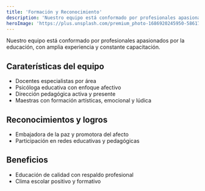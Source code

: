 ```yaml
---
title: 'Formación y Reconocimiento'
description: 'Nuestro equipo está conformado por profesionales apasionados por la educación, con amplia experiencia y constante capacitación.'
heroImage: 'https://plus.unsplash.com/premium_photo-1686920245950-58617c8a602e?q=80&w=1470&auto=format&fit=crop&ixlib=rb-4.1.0&ixid=M3wxMjA3fDB8MHxwaG90by1wYWdlfHx8fGVufDB8fHx8fA%3D%3D'
---
```


Nuestro equipo está conformado por profesionales apasionados por la educación, con amplia experiencia y constante capacitación.

## Caraterísticas del equipo

- Docentes especialistas por área
- Psicóloga educativa con enfoque afectivo
- Dirección pedagógica activa y presente
- Maestras con formación artísticas, emocional y lúdica

## Reconocimientos y logros

- Embajadora de la paz y promotora del afecto
- Participación en redes educativas y pedagógicas

## Beneficios
- Educación de calidad con respaldo profesional
- Clima escolar positivo y formativo

